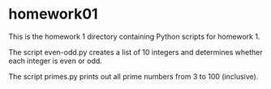 # homework01

This is the homework 1 directory containing Python scripts for homework 1.

The script even-odd.py creates a list of 10 integers and determines whether each integer is even or odd.

The script primes.py prints out all prime numbers from 3 to 100 (inclusive).
